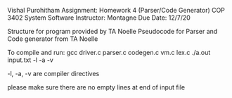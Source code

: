 Vishal Purohitham
Assignment: Homework 4 (Parser/Code Generator)
COP 3402 System Software
Instructor: Montagne
Due Date: 12/7/20

Structure for program provided by TA Noelle
Pseudocode for Parser and Code generator from TA Noelle

To compile and run: 
	gcc driver.c parser.c codegen.c vm.c lex.c
	./a.out input.txt -l -a -v

-l, -a, -v are compiler directives

please make sure there are no empty lines at end of input file
